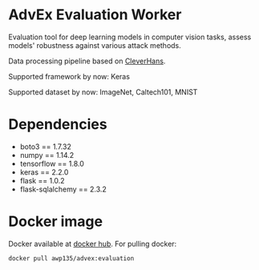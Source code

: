 # AdvEx Evaluation Worker
Evaluation tool for deep learning models in computer vision tasks, assess models' robustness against various attack methods.

Data processing pipeline based on [CleverHans](https://github.com/tensorflow/cleverhans/tree/master/cleverhans).

Supported framework by now: Keras

Supported dataset by now: ImageNet, Caltech101, MNIST

# Dependencies
- boto3 == 1.7.32
- numpy == 1.14.2
- tensorflow == 1.8.0
- keras == 2.2.0
- flask == 1.0.2
- flask-sqlalchemy == 2.3.2

# Docker image
Docker available at [docker hub](https://hub.docker.com/r/awp135/advex/tags/).
For pulling docker:
```bash
docker pull awp135/advex:evaluation
```
